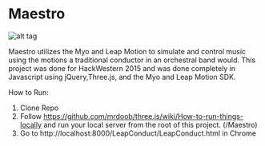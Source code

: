 # Maestro

![alt tag](https://raw.github.com/StanleyFung/Maestro/master/path/to/img.png)

Maestro utilizes the Myo and Leap Motion to simulate and control music using the motions
a traditional conductor in an orchestral band would. 
This project was done for HackWestern 2015 and was done completely in Javascript 
using jQuery,Three.js, and the Myo and Leap Motion SDK.

How to Run:

1. Clone Repo
2. Follow https://github.com/mrdoob/three.js/wiki/How-to-run-things-locally
 and run your local server from the root of this project. (/Maestro)
3. Go to http://localhost:8000/LeapConduct/LeapConduct.html in Chrome 
